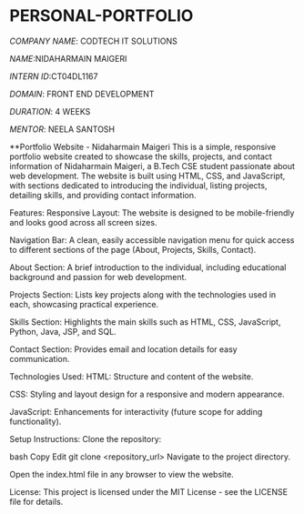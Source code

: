 # PERSONAL-PORTFOLIO

*COMPANY NAME*: CODTECH IT SOLUTIONS

*NAME*:NIDAHARMAIN MAIGERI

*INTERN ID*:CT04DL1167

*DOMAIN*: FRONT END DEVELOPMENT

*DURATION*: 4 WEEKS

*MENTOR*: NEELA SANTOSH

**Portfolio Website - Nidaharmain Maigeri
This is a simple, responsive portfolio website created to showcase the skills, projects, and contact information of Nidaharmain Maigeri, a B.Tech CSE student passionate about web development. The website is built using HTML, CSS, and JavaScript, with sections dedicated to introducing the individual, listing projects, detailing skills, and providing contact information.

Features:
Responsive Layout: The website is designed to be mobile-friendly and looks good across all screen sizes.

Navigation Bar: A clean, easily accessible navigation menu for quick access to different sections of the page (About, Projects, Skills, Contact).

About Section: A brief introduction to the individual, including educational background and passion for web development.

Projects Section: Lists key projects along with the technologies used in each, showcasing practical experience.

Skills Section: Highlights the main skills such as HTML, CSS, JavaScript, Python, Java, JSP, and SQL.

Contact Section: Provides email and location details for easy communication.

Technologies Used:
HTML: Structure and content of the website.

CSS: Styling and layout design for a responsive and modern appearance.

JavaScript: Enhancements for interactivity (future scope for adding functionality).

Setup Instructions:
Clone the repository:

bash
Copy
Edit
git clone <repository_url>
Navigate to the project directory.

Open the index.html file in any browser to view the website.

License:
This project is licensed under the MIT License - see the LICENSE file for details.

